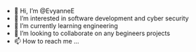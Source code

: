 - 👋 Hi, I’m @EvyanneE
- 👀 I’m interested in software development and cyber security
- 🌱 I’m currently learning engineering
- 💞️ I’m looking to collaborate on any begineers projects
- 📫 How to reach me ...

<!---
NewCode321/NewCode321 is a ✨ special ✨ repository because its `README.md` (this file) appears on your GitHub profile.
You can click the Preview link to take a look at your changes.
--->
